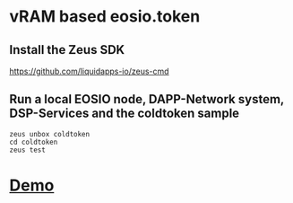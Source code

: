 # vRAM based eosio.token

## Install the Zeus SDK

https://github.com/liquidapps-io/zeus-cmd

## Run a local EOSIO node, DAPP-Network system, DSP-Services and the coldtoken sample
```
zeus unbox coldtoken
cd coldtoken
zeus test
```

# [Demo](https://asciinema.org/a/lWBaTBB5k4ZfW8RUM4kOVUbey)
